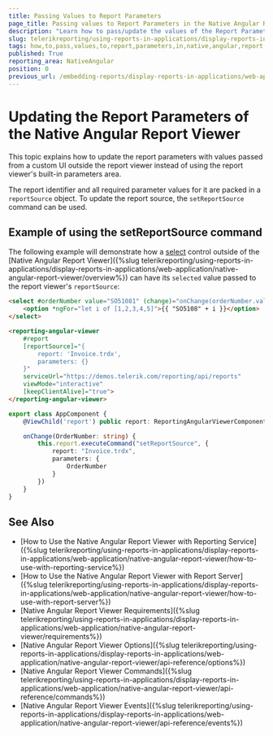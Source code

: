 ```yaml
---
title: Passing Values to Report Parameters
page_title: Passing values to Report Parameters in the Native Angular Report Viewer
description: "Learn how to pass/update the values of the Report Parameters or load a new report in the Native Angular Report Viewer."
slug: telerikreporting/using-reports-in-applications/display-reports-in-applications/web-application/native-angular-report-viewer/customizing/passing-parameter-values
tags: how,to,pass,values,to,report,parameters,in,native,angular,report,viewer
published: True
reporting_area: NativeAngular
position: 0
previous_url: /embedding-reports/display-reports-in-applications/web-application/native-angular-report-viewer/customizing/
---
```


# Updating the Report Parameters of the Native Angular Report Viewer

This topic explains how to update the report parameters with values passed from a custom UI outside the report viewer instead of using the report viewer's built-in parameters area. 

The report identifier and all required parameter values for it are packed in a `reportSource` object. To update the report source, the `setReportSource` command can be used.

## Example of using the setReportSource command

The following example will demonstrate how a [select](https://developer.mozilla.org/en-US/docs/Web/HTML/Element/select) control outside of the [Native Angular Report Viewer]({%slug telerikreporting/using-reports-in-applications/display-reports-in-applications/web-application/native-angular-report-viewer/overview%}) can have its `selected` value passed to the report viewer's `reportSource`:

````HTML
<select #orderNumber value="SO51081" (change)="onChange(orderNumber.value)">
	<option *ngFor="let i of [1,2,3,4,5]">{{ "SO5108" + i }}</option>
</select>

<reporting-angular-viewer
	#report
	[reportSource]="{
		report: 'Invoice.trdx',
		parameters: {}
	}"
	serviceUrl="https://demos.telerik.com/reporting/api/reports"
	viewMode="interactive"
	[keepClientAlive]="true">
</reporting-angular-viewer>
````
````TypeScript
export class AppComponent {
	@ViewChild('report') public report: ReportingAngularViewerComponent;

	onChange(OrderNumber: string) {
		this.report.executeCommand("setReportSource", {
			report: "Invoice.trdx",
			parameters: {
				OrderNumber
			}
		})
	}
}
````


## See Also

* [How to Use the Native Angular Report Viewer with Reporting Service]({%slug telerikreporting/using-reports-in-applications/display-reports-in-applications/web-application/native-angular-report-viewer/how-to-use-with-reporting-service%})
* [How to Use the Native Angular Report Viewer with Report Server]({%slug telerikreporting/using-reports-in-applications/display-reports-in-applications/web-application/native-angular-report-viewer/how-to-use-with-report-server%})
* [Native Angular Report Viewer Requirements]({%slug telerikreporting/using-reports-in-applications/display-reports-in-applications/web-application/native-angular-report-viewer/requirements%})
* [Native Angular Report Viewer Options]({%slug telerikreporting/using-reports-in-applications/display-reports-in-applications/web-application/native-angular-report-viewer/api-reference/options%})
* [Native Angular Report Viewer Commands]({%slug telerikreporting/using-reports-in-applications/display-reports-in-applications/web-application/native-angular-report-viewer/api-reference/commands%})
* [Native Angular Report Viewer Events]({%slug telerikreporting/using-reports-in-applications/display-reports-in-applications/web-application/native-angular-report-viewer/api-reference/events%})
